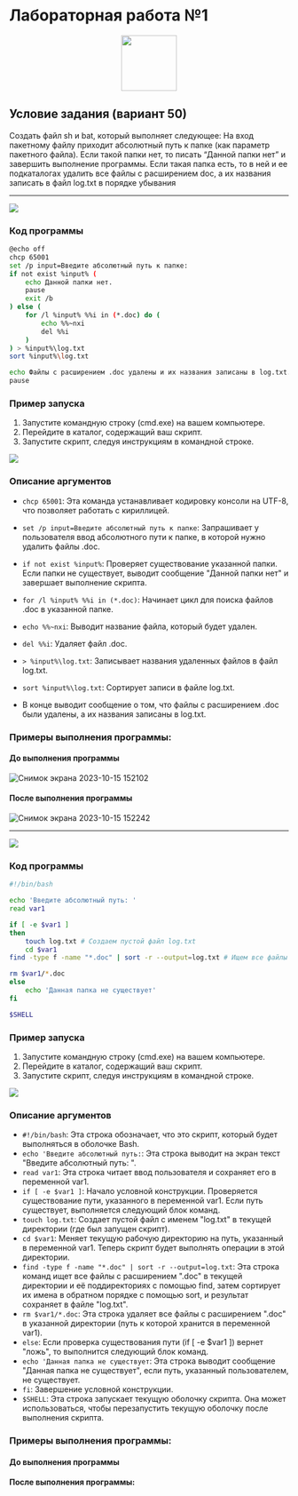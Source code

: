 # Лабораторная работа №1

<div id="header" align="center">
  <img src="https://media.giphy.com/media/M9gbBd9nbDrOTu1Mqx/giphy.gif" width="100"/>
</div>

## Условие задания (вариант 50)

Создать файл sh и bat, который выполняет следующее: 
На вход пакетному файлу приходит абсолютный путь к папке (как параметр пакетного файла). Если такой папки нет, то писать “Данной папки нет” и завершить выполнение программы. Если такая папка есть, то в ней и ее подкаталогах удалить все файлы с расширением doc, а их названия записать в файл log.txt в порядке убывания

---

![](https://img.shields.io/badge/Файл-bat-blue)

### Код программы

```bash
@echo off
chcp 65001
set /p input=Введите абсолютный путь к папке: 
if not exist %input% (
    echo Данной папки нет.
    pause
    exit /b
) else (
    for /l %input% %%i in (*.doc) do (
        echo %%~nxi
        del %%i
    )
) > %input%\log.txt
sort %input%\log.txt

echo Файлы с расширением .doc удалены и их названия записаны в log.txt.
pause
```

### Пример запуска

1. Запустите командную строку (cmd.exe) на вашем компьютере.
2. Перейдите в каталог, содержащий ваш скрипт.
3. Запустите скрипт, следуя инструкциям в командной строке.

![](https://github.com/iis-32170x/RPIIS/assets/145226586/75a902eb-eed5-4f7a-b957-e5e2667ed788)



### Описание аргументов

- `chcp 65001`: Эта команда устанавливает кодировку консоли на UTF-8, что позволяет работать с кириллицей.

- `set /p input=Введите абсолютный путь к папке`: Запрашивает у пользователя ввод абсолютного пути к папке, в которой нужно удалить файлы .doc.

- `if not exist %input%`: Проверяет существование указанной папки. Если папки не существует, выводит сообщение "Данной папки нет" и завершает выполнение скрипта.

- `for /l %input% %%i in (*.doc)`: Начинает цикл для поиска файлов .doc в указанной папке.

- `echo %%~nxi`: Выводит название файла, который будет удален.

- `del %%i`: Удаляет файл .doc.

- `> %input%\log.txt`: Записывает названия удаленных файлов в файл log.txt.

- `sort %input%\log.txt`: Сортирует записи в файле log.txt.

- В конце выводит сообщение о том, что файлы с расширением .doc были удалены, а их названия записаны в log.txt.

### Примеры выполнения программы:
#### До выполнения программы
![Снимок экрана 2023-10-15 152102](https://github.com/iis-32170x/RPIIS/assets/145226586/d95ce30c-99d0-4988-a86f-0289a3876c1f)

#### После выполнения программы
![Снимок экрана 2023-10-15 152242](https://gPIIS/assets/145226586/1e5fee52-2107-44c3-bea7-ebc42bf408e9)

---

![](https://img.shields.io/badge/Файл-sh-blue)

### Код программы

```bash
#!/bin/bash

echo 'Введите абсолютный путь: '
read var1

if [ -e $var1 ]
then
    touch log.txt # Создаем пустой файл log.txt
	cd $var1
find -type f -name "*.doc" | sort -r --output=log.txt # Ищем все файлы с расширением .doc и сортируем их имена

rm $var1/*.doc
else
    echo 'Данная папка не существует'
fi

$SHELL
```
### Пример запуска

1. Запустите командную строку (cmd.exe) на вашем компьютере.
2. Перейдите в каталог, содержащий ваш скрипт.
3. Запустите скрипт, следуя инструкциям в командной строке.

![](https://github.com/iis-32170x/RPIIS/assets/145226586/75a902eb-eed5-4f7a-b957-e5e2667ed788)


### Описание аргументов

- `#!/bin/bash`: Эта строка обозначает, что это скрипт, который будет выполняться в оболочке Bash.
- `echo 'Введите абсолютный путь:`: Эта строка выводит на экран текст "Введите абсолютный путь: ".
- `read var1`: Эта строка читает ввод пользователя и сохраняет его в переменной var1.
- `if [ -e $var1 ]`: Начало условной конструкции. Проверяется существование пути, указанного в переменной var1. Если путь существует, выполняется следующий блок команд.
- `touch log.txt`: Создает пустой файл с именем "log.txt" в текущей директории (где был запущен скрипт).
- `cd $var1`: Меняет текущую рабочую директорию на путь, указанный в переменной var1. Теперь скрипт будет выполнять операции в этой директории.
- `find -type f -name "*.doc" | sort -r --output=log.txt`: Эта строка команд ищет все файлы с расширением ".doc" в текущей директории и её поддиректориях с помощью find, затем сортирует их имена в обратном порядке с помощью sort, и результат сохраняет в файле "log.txt".
- `rm $var1/*.doc`: Эта строка удаляет все файлы с расширением ".doc" в указанной директории (путь к которой хранится в переменной var1).
- `else`: Если проверка существования пути (if [ -e $var1 ]) вернет "ложь", то выполнится следующий блок команд.
- `echo 'Данная папка не существует`: Эта строка выводит сообщение "Данная папка не существует", если путь, указанный пользователем, не существует.
- `fi`:  Завершение условной конструкции.
- `$SHELL`: Эта строка запускает текущую оболочку скрипта. Она может использоваться, чтобы перезапустить текущую оболочку после выполнения скрипта.

### Примеры выполнения программы:
#### До выполнения программы


#### После выполнения программы:







